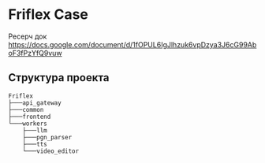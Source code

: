 # Friflex Case

Ресерч док
https://docs.google.com/document/d/1fOPUL6IgJlhzuk6vpDzya3J6cG99AboF3fPzYfQ9vuw

## Структура проекта

```
Friflex
├───api_gateway
├───common
├───frontend
└───workers
    ├───llm
    ├───pgn_parser
    ├───tts
    └───video_editor
```